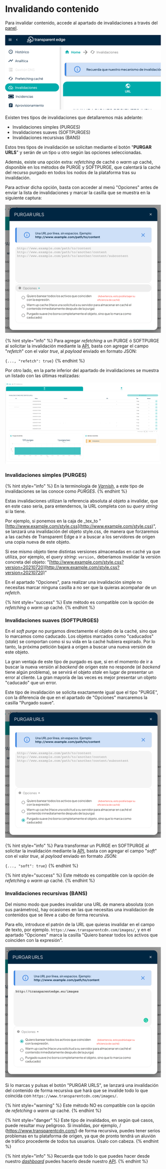 # Invalidando contenido

Para invalidar contenido, accede al apartado de invalidaciones a través del [panel](https://dashboard.transparentcdn.com/).

![](<../../.gitbook/assets/Captura de pantalla 2022-12-21 a las 18.02.38.png>)

Existen tres tipos de invalidaciones que detallaremos más adelante:

* Invalidaciones simples (PURGES)
* Invalidaciones suaves (SOFTPURGES)
* Invalidaciones recursivas (BANS)

Estos tres tipos de invalidación se solicitan mediante el botón "**PURGAR URLS**" y serán de un tipo u otro según las opciones seleccionadas.

Además, existe una opción extra: _refetching_ de caché o _warm up_ caché, disponible en los métodos de PURGE y SOFTPURGE, que calentará la caché del recurso purgado en todos los nodos de la plataforma tras su invalidación.

Para activar dicha opción, basta con acceder al menú "Opciones" antes de enviar la lista de invalidaciones y marcar la casilla que se muestra en la siguiente captura:

![](<../../.gitbook/assets/Captura de pantalla 2022-12-21 a las 18.11.30.png>)

{% hint style="info" %}
Para agregar _refetching_ a un PURGE ó SOFTPURGE al solicitar la invalidación mediante la [API](https://docs.transparentedge.eu/getting-started/faq/glosario/api), basta con agregar el campo "_refetch_" con el valor _true_, al _payload_ enviado en formato JSON:

`{..., "refetch": true}`
{% endhint %}

Por otro lado, en la parte inferior del apartado de invalidaciones se muestra un listado con las últimas realizadas:

![](<../../.gitbook/assets/Captura de pantalla 2022-12-21 a las 18.15.11.png>)

### Invalidaciones simples (PURGES)

{% hint style="info" %}
En la terminología de [_Varnish_](https://varnish-cache.org/), a este tipo de invalidaciones se las conoce como _PURGES_.
{% endhint %}

Estas invalidaciones utilizan la referencia absoluta al objeto a invalidar, que en este caso sería, para entendernos, la URL completa con su _query string_ si la tiene.

Por ejemplo, si ponemos en la caja de _tex_to "[http://www.example.com/style.css](http://www.example.com/style.css)", se lanzará una invalidación del objeto style.css, de manera que forzaremos a las cachés de Transparent Edge a ir a buscar a los servidores de origen una copia nueva de este objeto.

Si ese mismo objeto tiene distintas versiones almacenadas en caché ya que utiliza, por ejemplo, el _query string_: `version,` deberíamos invalidar la versión concreta del objeto: "[http://www.example.com/style.css?version=20210720](http://www.example.com/style.css?version=20210720)"

En el apartado "Opciones", para realizar una invalidación simple no necesitas marcar ninguna casilla a no ser que la quieras acompañar de un _refetch_.

{% hint style="success" %}
Este método es compatible con la opción de _refetching_ o _warm up_ caché.
{% endhint %}

### Invalidaciones suaves (SOFTPURGES)

En el _soft purge_ no purgamos directamente el objeto de la caché, sino que lo marcamos como caducado. Los objetos marcados como "caducados" (_stale_) se comportan como si su vida en la caché hubiera expirado. Por lo tanto, la próxima petición bajará a origen a buscar una nueva versión de este objeto.

La gran ventaja de este tipo de purgado es que, si en el momento de ir a buscar la nueva versión al _backend_ de origen este no responde (el _backend_ tiene algún problema), se servirá el objeto _stale_ en lugar de presentar un error al cliente. La gran mayoría de las veces es mejor presentar un objeto "caducado" que un error.

Este tipo de invalidación se solicita exactamente igual que el tipo "PURGE", con la diferencia de que en el apartado de "Opciones" marcaremos la casilla "Purgado suave".

![](<../../.gitbook/assets/Captura de pantalla 2022-12-21 a las 18.22.22.png>)

{% hint style="info" %}
Para transformar un PURGE en SOFTPURGE al solicitar la invalidación mediante la [API](https://docs.transparentedge.eu/getting-started/faq/glosario/api), basta con agregar el campo "_soft_" con el valor _true_, al _payload_ enviado en formato JSON:

`{..., "soft": true}`
{% endhint %}

{% hint style="success" %}
Este método es compatible con la opción de _refetching_ o _warm up_ caché.
{% endhint %}

### Invalidaciones recursivas (BANS)

Del mismo modo que puedes invalidar una URL de manera absoluta (con sus parámetros), hay ocasiones en las que necesitas una invalidacion de contenidos que se lleve a cabo de forma recursiva.

Para ello, introduce el patrón de la URL que quieras invalidar en el campo de texto, por ejemplo. `https://www.transparentcdn.com/images/`, y en el apartado "Opciones" marca la casilla "Quiero banear todos los activos que coinciden con la expresión".

![](<../../.gitbook/assets/Captura de pantalla 2022-12-21 a las 18.25.01.png>)

Si lo marcas y pulsas el botón "PURGAR URLS", se lanzará una invalidación del contenido de forma recursiva que hará que se invalide todo lo que coincida con `https://www.transparentcdn.com/images/`.

{% hint style="warning" %}
Este método NO es compatible con la opción de _refetching_ o _warm up_ caché.
{% endhint %}

{% hint style="danger" %}
Este tipo de invalidados, en según qué casos, puede resultar muy peligroso. Si invalidas, por ejemplo, / (https://www.transparentcdn.com/) de forma recursiva, puedes tener serios problemas en tu plataforma de origen, ya que de pronto tendrá un aluvión de tráfico procedente de todos tus usuarios. Úsalo con cabeza.
{% endhint %}

{% hint style="info" %}
Recuerda que todo lo que puedes hacer desde nuestro [_dashboard_](https://dashboard.transparetncdn.com) puedes hacerlo desde nuestro [API](../faq/glosario/api.md).
{% endhint %}
